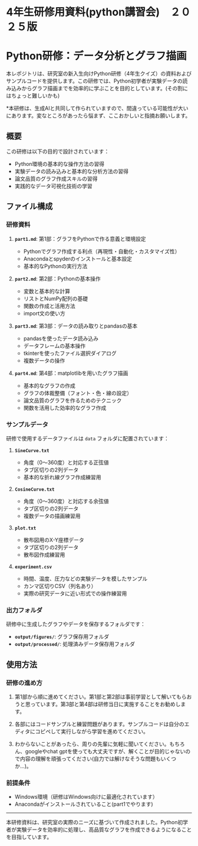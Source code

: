 # 4年生研修用資料(python講習会)　２０２５版

# Python研修：データ分析とグラフ描画

本レポジトリは、研究室の新入生向けPython研修（4年生クイズ）の資料およびサンプルコードを提供します。この研修では、Python初学者が実験データの読み込みからグラフ描画までを効率的に学ぶことを目的としています。(その割にはちょっと難しいかも)

*本研修は、生成AIと共同して作られていますので、間違っている可能性が大いにあります。変なところがあったら悩まず、ここおかしいと指摘お願いします。

## 概要

この研修は以下の目的で設計されています：

- Python環境の基本的な操作方法の習得
- 実験データの読み込みと基本的な分析方法の習得
- 論文品質のグラフ作成スキルの習得
- 実践的なデータ可視化技術の学習


## ファイル構成

### 研修資料

1. **`part1.md`**: 第1部：グラフをPythonで作る意義と環境設定
   - Pythonでグラフ作成する利点（再現性・自動化・カスタマイズ性）
   - Anacondaとspyderのインストールと基本設定
   - 基本的なPythonの実行方法

2. **`part2.md`**: 第2部：Pythonの基本操作
   - 変数と基本的な計算
   - リストとNumPy配列の基礎
   - 関数の作成と活用方法
   - import文の使い方

3. **`part3.md`**: 第3部：データの読み取りとpandasの基本
   - pandasを使ったデータ読み込み
   - データフレームの基本操作
   - tkinterを使ったファイル選択ダイアログ
   - 複数データの操作

4. **`part4.md`**: 第4部：matplotlibを用いたグラフ描画
   - 基本的なグラフの作成
   - グラフの体裁整備（フォント・色・線の設定）
   - 論文品質のグラフを作るためのテクニック
   - 関数を活用した効率的なグラフ作成

### サンプルデータ

研修で使用するデータファイルは `data` フォルダに配置されています：

1. **`SineCurve.txt`**
   - 角度（0〜360度）と対応する正弦値
   - タブ区切りの2列データ
   - 基本的な折れ線グラフ作成練習用

2. **`CosineCurve.txt`**
   - 角度（0〜360度）と対応する余弦値
   - タブ区切りの2列データ
   - 複数データの描画練習用

3. **`plot.txt`**
   - 散布図用のX-Y座標データ
   - タブ区切りの2列データ
   - 散布図作成練習用

4. **`experiment.csv`**
   - 時間、温度、圧力などの実験データを模したサンプル
   - カンマ区切りCSV（列名あり）
   - 実際の研究データに近い形式での操作練習用

### 出力フォルダ

研修中に生成したグラフやデータを保存するフォルダです：

- **`output/figures/`**: グラフ保存用フォルダ
- **`output/processed/`**: 処理済みデータ保存用フォルダ

## 使用方法

### 研修の進め方

1. 第1部から順に進めてください。第1部と第2部は事前学習として解いてもらおうと思っています。第3部と第4部は研修当日に実施することをお勧めします。

2. 各部にはコードサンプルと練習問題があります。サンプルコードは自分のエディタにコピペして実行しながら学習を進めてください。

3. わからないことがあったら、周りの先輩に気軽に聞いてください。もちろん、googleやchat gptを使っても大丈夫ですが、解くことが目的じゃないので内容の理解を頑張ってください(自力では解けなそうな問題もいくつか...)。

### 前提条件

- Windows環境（研修はWindows向けに最適化されています）
- Anacondaがインストールされていること(part1でやります)

---

本研修資料は、研究室の実際のニーズに基づいて作成されました。Python初学者が実験データを効率的に処理し、高品質なグラフを作成できるようになることを目指しています。
